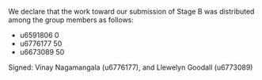 We declare that the work toward our submission of Stage B was distributed among the group members as follows:

* u6591806 0
* u6776177 50
* u6673089 50

Signed: Vinay Nagamangala (u6776177), and Llewelyn Goodall (u6773089)
